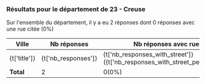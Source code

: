 ### Résultats pour le département de 23 - Creuse

Sur l'ensemble du département, il y a eu 2 réponses dont 0 réponses avec une rue citée (0%)

| Ville | Nb réponses | Nb réponses avec rue | Nb points noirs |
|-------------|-------------|----------------------|-----------------|
|{t['title']}|{t['nb_responses']}|{t['nb_responses_with_street']}({t['nb_responses_with_street_percent']}%)|{percent_bar}&nbsp;{t['nb_points_noirs']}|
| **Total** |2|0(0%)|0|
